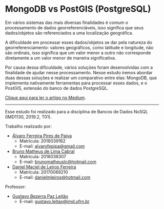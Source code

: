 # MongoDB vs PostGIS (PostgreSQL)
Em vários sistemas das mais diversas finalidades é comum o processamento de dados georreferenciáveis, isso significa que seus dados/objetos são referenciados a uma localização geográfica.

A dificuldade em processar esses dados/objetos se dar pela natureza do georreferenciamento: valores geográficos, como latitude e longitude, não são ordinais, isso significa que um valor menor a outro não corresponde diretamente a um valor menor de maneira significativa.

Por causa dessa dificuldade, vários soluções foram desenvolvidas com a finalidade de ajudar nesse processamento. Nesse estudo iremos abordar duas dessas soluções e realizar um comparativo entre elas: MongoDB, que implementa nativamente ferramentas para processar esses dados, e o PostGIS, extensão do banco de dados PostgreSQL.

[Clique aqui para ler o artigo no Medium](https://medium.com/@alvarofpp/mongodb-vs-postgis-postgresql-50d8c7f9adda?sk=9378553e6fab616c5217e670be6acae5).

----------

Esse estudo foi realizado para a disciplina de Bancos de Dados NoSQL (IMD1130, 2019.2, T01).

Trabalho realizado por:
- <a href="https://github.com/alvarofpp">Álvaro Ferreira Pires de Paiva</a>
  - Matrícula: 2016039162
  - E-mail: alvarofepipa@gmail.com
- <a href="https://github.com/brunnomatheuus">Bruno Matheus de Lima Cabral</a>
  - Matrícula: 2016038307
  - E-mail: brunomatheuslc@hotmail.com
- <a href="https://github.com/danielleiros">Daniel Maciel de Leiros Ferreira</a>
  - Matrícula: 20170069210
  - E-mail: danielmleiros@hotmail.com

Professor:
- <a href="https://github.com/gustavoleitao">Gustavo Bezerra Paz Leitão</a>
  - E-mail: gustavo.leitao@imd.ufrn.br
